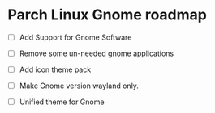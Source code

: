 # Parch Linux Gnome roadmap

- [ ] Add Support for Gnome Software
- [ ] Remove some un-needed gnome applications
- [ ] Add icon theme pack
- [ ] Make Gnome version wayland only.
- [ ] Unified theme for Gnome

